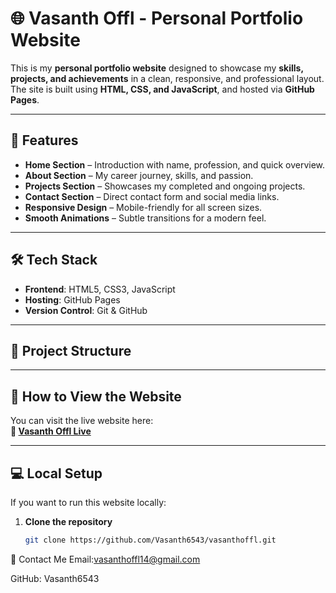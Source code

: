 # 🌐 Vasanth Offl - Personal Portfolio Website

This is my **personal portfolio website** designed to showcase my **skills, projects, and achievements** in a clean, responsive, and professional layout.  
The site is built using **HTML, CSS, and JavaScript**, and hosted via **GitHub Pages**.

---

## 📌 Features

- **Home Section** – Introduction with name, profession, and quick overview.
- **About Section** – My career journey, skills, and passion.
- **Projects Section** – Showcases my completed and ongoing projects.
- **Contact Section** – Direct contact form and social media links.
- **Responsive Design** – Mobile-friendly for all screen sizes.
- **Smooth Animations** – Subtle transitions for a modern feel.

---

## 🛠️ Tech Stack

- **Frontend**: HTML5, CSS3, JavaScript
- **Hosting**: GitHub Pages
- **Version Control**: Git & GitHub

---

## 📂 Project Structure


---

## 🚀 How to View the Website

You can visit the live website here:  
**🔗 [Vasanth Offl Live](https://vasanth6543.github.io/vasanthoffl/)**

---

## 💻 Local Setup

If you want to run this website locally:

1. **Clone the repository**  
   ```bash
   git clone https://github.com/Vasanth6543/vasanthoffl.git

📧 Contact Me
Email:vasanthoffl14@gmail.com

GitHub: Vasanth6543
